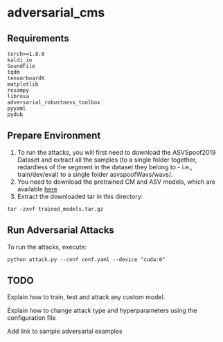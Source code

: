 # adversarial_cms

## Requirements
```
torch>=1.8.0
kaldi_io
SoundFile
tqdm
tensorboardX
matplotlib
resampy
librosa
adversarial_robustness_toolbox
pyyaml
pydub
```

## Prepare Environment

 1) To run the attacks, you will first need to download the ASVSpoof2019 Dataset and extract all the samples (to a single folder together, redardless of the segment in the dataset they belong to - i.e., train/dev/eval) to a single folder asvspoofWavs/wavs/. 
 2) You need to download the pretrained CM and ASV models, which are available [here](https://drive.google.com/file/d/1qK1FLPokwwBKHyTMDYoStUxRenev3yn5/view?usp=sharing)
 3) Extract the downloaded tar in this directory: 
  ```
  tar -zxvf trained_models.tar.gz
  ```

## Run Adversarial Attacks
To run the attacks, execute: 
```
python attack.py --conf conf.yaml --device "cuda:0"
```

## TODO
Explain how to train, test and attack any custom model. 

Explain how to change attack type and hyperparameters using the configuration file

Add link to sample adversarial examples
